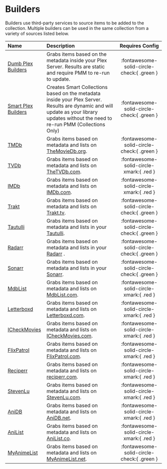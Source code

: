 # Builders

Builders use third-party services to source items to be added to the collection. Multiple builders can be used in the same collection from a variety of sources listed below.

| Name                                                 | Description                                                                                   |              Requires Config               |
|:-----------------------------------------------------|:----------------------------------------------------------------------------------------------|:------------------------------------------:|
| [Dumb Plex Builders](../../files/builders/plex.md)   | Grabs items based on the metadata inside your Plex Server. Results are static and require PMM to re-run to update.                                                                     | :fontawesome-solid-circle-check:{ .green } |
| [Smart Plex Builders](../../files/builders/smart.md) | Creates Smart Collections based on the metadata inside your Plex Server. Results are dynamic and will update as your library updates without the need to re-run PMM (Collections Only) | :fontawesome-solid-circle-check:{ .green } |
| [TMDb](tmdb.md)                                      | Grabs items based on metadata and lists on [TheMovieDb.org](https://www.themoviedb.org/).     | :fontawesome-solid-circle-check:{ .green } |
| [TVDb](tvdb.md)                                      | Grabs items based on metadata and lists on [TheTVDb.com](https://www.thetvdb.com/).           |  :fontawesome-solid-circle-xmark:{ .red }  |
| [IMDb](imdb.md)                                      | Grabs items based on metadata and lists on [IMDb.com](https://www.imdb.com/).                 |  :fontawesome-solid-circle-xmark:{ .red }  |
| [Trakt](trakt.md)                                    | Grabs items based on metadata and lists on [Trakt.tv](https://trakt.tv/).                     | :fontawesome-solid-circle-check:{ .green } |
| [Tautulli](tautulli.md)                              | Grabs items based on metadata and lists in your [Tautulli](https://tautulli.com/).            | :fontawesome-solid-circle-check:{ .green } |
| [Radarr](radarr.md)                                  | Grabs items based on metadata and lists in your [Radarr](https://radarr.video/) .             | :fontawesome-solid-circle-check:{ .green } |
| [Sonarr](sonarr.md)                                  | Grabs items based on metadata and lists in your [Sonarr](https://sonarr.tv/).                 | :fontawesome-solid-circle-check:{ .green } |
| [MdbList](mdblist.md)                                | Grabs items based on metadata and lists on [MdbList.com](https://mdblist.com/).               |  :fontawesome-solid-circle-xmark:{ .red }  |
| [Letterboxd](letterboxd.md)                          | Grabs items based on metadata and lists on [Letterboxd.com](https://letterboxd.com/).         |  :fontawesome-solid-circle-xmark:{ .red }  |
| [ICheckMovies](icheckmovies.md)                      | Grabs items based on metadata and lists on [ICheckMovies.com](https://www.icheckmovies.com/). |  :fontawesome-solid-circle-xmark:{ .red }  |
| [FlixPatrol](flixpatrol.md)                          | Grabs items based on metadata and lists on [FlixPatrol.com](https://flixpatrol.com/).         |  :fontawesome-solid-circle-xmark:{ .red }  |
| [Reciperr](reciperr.md)                              | Grabs items based on metadata and lists on [reciperr.com](https://reciperr.com/).             |  :fontawesome-solid-circle-xmark:{ .red }  |
| [StevenLu](stevenlu.md)                              | Grabs items based on metadata and lists on [StevenLu.com](https://movies.stevenlu.com/).      |  :fontawesome-solid-circle-xmark:{ .red }  |
| [AniDB](anidb.md)                                    | Grabs items based on metadata and lists on [AniDB.net](https://anidb.net/).                   |  :fontawesome-solid-circle-xmark:{ .red }  |
| [AniList](anilist.md)                                | Grabs items based on metadata and lists on [AniList.co](https://anilist.co/).                 |  :fontawesome-solid-circle-xmark:{ .red }  |
| [MyAnimeList](myanimelist.md)                        | Grabs items based on metadata and lists on [MyAnimeList.net](https://myanimelist.net/).       | :fontawesome-solid-circle-check:{ .green } |